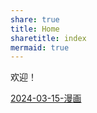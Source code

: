 ```yaml
---
share: true
title: Home
sharetitle: index
mermaid: true
---
```


欢迎！

[2024-03-15-漫画](./%E7%BD%91%E7%AB%99%E6%94%B6%E9%9B%86/2024-03-15-%E6%BC%AB%E7%94%BB.md)
